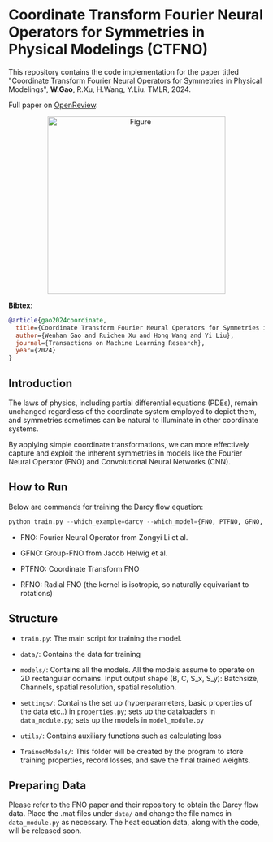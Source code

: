 # Coordinate Transform Fourier Neural Operators for Symmetries in Physical Modelings (CTFNO)

This repository contains the code implementation for the paper titled "Coordinate Transform Fourier Neural Operators for Symmetries in Physical Modelings", **W.Gao**, R.Xu, H.Wang, Y.Liu. TMLR, 2024.

Full paper on [OpenReview](https://openreview.net/forum?id=pMD7A77k3i).

<div style="text-align: center;">
    <img src="https://wenhangao21.github.io/images/TMLR_CTNO.png" alt="Figure" width="350"/>
</div>

**Bibtex**:
```bibtex
@article{gao2024coordinate,
  title={Coordinate Transform Fourier Neural Operators for Symmetries in Physical Modelings},
  author={Wenhan Gao and Ruichen Xu and Hong Wang and Yi Liu},
  journal={Transactions on Machine Learning Research},
  year={2024}
}
```

## Introduction 
The laws of physics, including partial differential equations (PDEs), remain unchanged regardless of the coordinate system employed to depict them, and symmetries sometimes can be natural to illuminate in other coordinate systems.

By applying simple coordinate transformations, we can more effectively capture and exploit the inherent symmetries in models like the Fourier Neural Operator (FNO) and Convolutional Neural Networks (CNN).


## How to Run
Below are commands for training the Darcy flow equation:
```python
python train.py --which_example=darcy --which_model={FNO, PTFNO, GFNO, RFNO} --random_seed=0
```
- FNO: Fourier Neural Operator from Zongyi Li et al.

- GFNO: Group-FNO from Jacob Helwig et al.

- PTFNO: Coordinate Transform FNO

- RFNO: Radial FNO (the kernel is isotropic, so naturally equivariant to rotations)

## Structure

- `train.py`: The main script for training the model.
  
- `data/`: Contains the data for training

- `models/`: Contains all the models. All the models assume to operate on 2D rectangular domains. Input output shape (B, C, S_x, S_y): Batchsize, Channels, spatial resolution, spatial resolution.

- `settings/`: Contains the set up (hyperparameters, basic properties of the data etc..) in `properties.py`; sets up the dataloaders in `data_module.py`; sets up the models in `model_module.py`

- `utils/`: Contains auxiliary functions such as calculating loss

- `TrainedModels/`: This folder will be created by the program to store training properties, record losses, and save the final trained weights.

## Preparing Data

Please refer to the FNO paper and their repository to obtain the Darcy flow data. Place the .mat files under `data/` and change the file names in `data_module.py` as necessary. The heat equation data, along with the code, will be released soon.